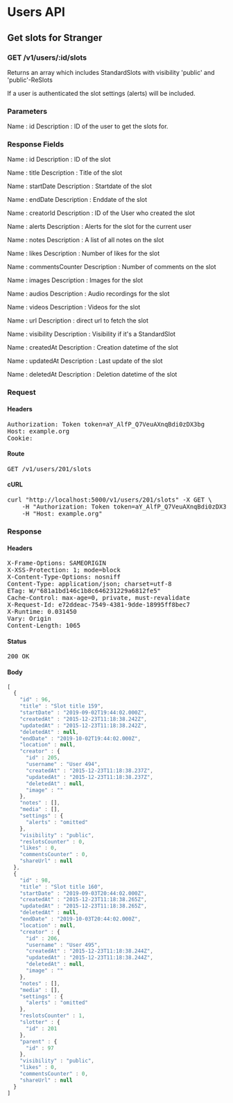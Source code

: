 # Users API

## Get slots for Stranger

### GET /v1/users/:id/slots

Returns an array which includes StandardSlots with visibility &#39;public&#39; and &#39;public&#39;-ReSlots

If a user is authenticated the slot settings (alerts) will be included.

### Parameters

Name : id
Description : ID of the user to get the slots for.


### Response Fields

Name : id
Description : ID of the slot

Name : title
Description : Title of the slot

Name : startDate
Description : Startdate of the slot

Name : endDate
Description : Enddate of the slot

Name : creatorId
Description : ID of the User who created the slot

Name : alerts
Description : Alerts for the slot for the current user

Name : notes
Description : A list of all notes on the slot

Name : likes
Description : Number of likes for the slot

Name : commentsCounter
Description : Number of comments on the slot

Name : images
Description : Images for the slot

Name : audios
Description : Audio recordings for the slot

Name : videos
Description : Videos for the slot

Name : url
Description : direct url to fetch the slot

Name : visibility
Description : Visibility if it&#39;s a StandardSlot

Name : createdAt
Description : Creation datetime of the slot

Name : updatedAt
Description : Last update of the slot

Name : deletedAt
Description : Deletion datetime of the slot

### Request

#### Headers

<pre>Authorization: Token token=aY_AlfP_Q7VeuAXnqBdi0zDX3bg
Host: example.org
Cookie: </pre>

#### Route

<pre>GET /v1/users/201/slots</pre>

#### cURL

<pre class="request">curl &quot;http://localhost:5000/v1/users/201/slots&quot; -X GET \
	-H &quot;Authorization: Token token=aY_AlfP_Q7VeuAXnqBdi0zDX3bg&quot; \
	-H &quot;Host: example.org&quot;</pre>

### Response

#### Headers

<pre>X-Frame-Options: SAMEORIGIN
X-XSS-Protection: 1; mode=block
X-Content-Type-Options: nosniff
Content-Type: application/json; charset=utf-8
ETag: W/&quot;681a1bd146c1b8c646231229a6812fe5&quot;
Cache-Control: max-age=0, private, must-revalidate
X-Request-Id: e72ddeac-7549-4381-9dde-18995ff8bec7
X-Runtime: 0.031450
Vary: Origin
Content-Length: 1065</pre>

#### Status

<pre>200 OK</pre>

#### Body

```javascript
[
  {
    "id" : 96,
    "title" : "Slot title 159",
    "startDate" : "2019-09-02T19:44:02.000Z",
    "createdAt" : "2015-12-23T11:18:38.242Z",
    "updatedAt" : "2015-12-23T11:18:38.242Z",
    "deletedAt" : null,
    "endDate" : "2019-10-02T19:44:02.000Z",
    "location" : null,
    "creator" : {
      "id" : 205,
      "username" : "User 494",
      "createdAt" : "2015-12-23T11:18:38.237Z",
      "updatedAt" : "2015-12-23T11:18:38.237Z",
      "deletedAt" : null,
      "image" : ""
    },
    "notes" : [],
    "media" : [],
    "settings" : {
      "alerts" : "omitted"
    },
    "visibility" : "public",
    "reslotsCounter" : 0,
    "likes" : 0,
    "commentsCounter" : 0,
    "shareUrl" : null
  },
  {
    "id" : 98,
    "title" : "Slot title 160",
    "startDate" : "2019-09-03T20:44:02.000Z",
    "createdAt" : "2015-12-23T11:18:38.265Z",
    "updatedAt" : "2015-12-23T11:18:38.265Z",
    "deletedAt" : null,
    "endDate" : "2019-10-03T20:44:02.000Z",
    "location" : null,
    "creator" : {
      "id" : 206,
      "username" : "User 495",
      "createdAt" : "2015-12-23T11:18:38.244Z",
      "updatedAt" : "2015-12-23T11:18:38.244Z",
      "deletedAt" : null,
      "image" : ""
    },
    "notes" : [],
    "media" : [],
    "settings" : {
      "alerts" : "omitted"
    },
    "reslotsCounter" : 1,
    "slotter" : {
      "id" : 201
    },
    "parent" : {
      "id" : 97
    },
    "visibility" : "public",
    "likes" : 0,
    "commentsCounter" : 0,
    "shareUrl" : null
  }
]
```
